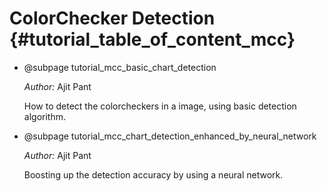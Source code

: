 ColorChecker Detection {#tutorial_table_of_content_mcc}
===========================

-   @subpage tutorial_mcc_basic_chart_detection

    *Author:* Ajit Pant

    How to detect the colorcheckers in a image, using basic detection algorithm.

-   @subpage tutorial_mcc_chart_detection_enhanced_by_neural_network

    *Author:* Ajit Pant

    Boosting up the detection accuracy by using a neural network.
